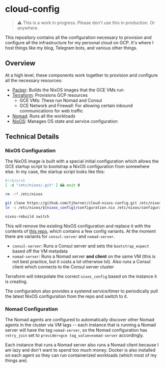 # cloud-config

> ⚠️ This is a work in progress. Please don't use this in production. Or anywhere.

This repository contains all the configuration necessary to provision and configure all the infrastructure for my personal cloud on GCP. It's where I host things like my blog, Telegram bots, and various other things.

## Overview

At a high level, these components work together to provision and configure all the necessary resources:

- [Packer](https://www.packer.io): Builds the NixOS images that the GCE VMs run
- [Terraform](https://terraform.io): Provisions GCP resources
  - GCE VMs: These run Nomad and Consul
  - GCE Network and Firewall: For allowing certain inbound communications for web traffic
- [Nomad](https://www.nomadproject.io): Runs all the workloads
- [NixOS](https://nixos.org): Manages OS state and service configuration

## Technical Details

### NixOS Configuration

The NixOS image is built with a special initial configuration which allows the GCE startup script to bootstrap a NixOS configuration from somewhere else. In my case, the startup script looks like this:

```bash
#!/bin/sh
[ -d "/etc/nixos/.git" ] && exit 0

rm -rf /etc/nixos

git clone https://github.com/tjhorner/cloud-nixos-config.git /etc/nixos
ln -s /etc/nixos/${nixos_config}/configuration.nix /etc/nixos/configuration.nix

nixos-rebuild switch
```

This will remove the existing NixOS configuration and replace it with the contents of [this repo](https://github.com/tjhorner/cloud-nixos-config), which contains a few config variants. At the moment there are variants for `consul-server` and `nomad-server`.

- `consul-server`: Runs a Consul server and sets the `bootstrap_expect` based off the VM metadata
- `nomad-server`: Runs a Nomad server **and client** on the same VM (this is not best practice, but it costs a lot otherwise lol). Also runs a Consul client which connects to the Consul server cluster

Terraform will interpolate the correct `nixos_config` based on the instance it is creating.

The configuration also provides a systemd service/timer to periodically pull the latest NixOS configuration from the repo and switch to it.

### Nomad Configuration

The Nomad agents are configured to automatically discover other Nomad agents in the cluster via VM tags -- each instance that is running a Nomad server will have the tag `nomad-server`, so the Nomad configuration has `retry_join` set to `provider=gce tag_value=nomad-server` accordingly.

Each instance that runs a Nomad server also runs a Nomad client because I am lazy and don't want to spend too much money. Docker is also installed on each agent so they can run containerized workloads (which most of my things are).